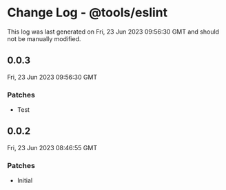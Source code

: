 # Change Log - @tools/eslint

This log was last generated on Fri, 23 Jun 2023 09:56:30 GMT and should not be manually modified.

## 0.0.3
Fri, 23 Jun 2023 09:56:30 GMT

### Patches

- Test

## 0.0.2
Fri, 23 Jun 2023 08:46:55 GMT

### Patches

- Initial

